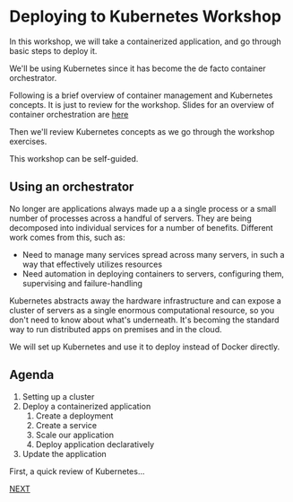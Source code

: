 # Deploying to Kubernetes Workshop

In this workshop, we will take a containerized application, and go through basic steps to deploy it.

We'll be using Kubernetes since it has become the de facto container orchestrator.

Following is a brief overview of container management and Kubernetes concepts. It is just to review for the workshop. Slides for an overview of container orchestration are [here](https://drive.google.com/open?id=150b-NPLbwBCTcecGoVon2LYWCD6aVh0Y)

Then we'll review Kubernetes concepts as we go through the workshop exercises.

This workshop can be self-guided.

## Using an orchestrator

No longer are applications always made up a a single process or a small number of processes across a handful of servers. They are being decomposed into individual services for a number of benefits. Different work comes from this, such as:

- Need to manage many services spread across many servers, in such a way that effectively utilizes resources
- Need automation in deploying containers to servers, configuring them, supervising and failure-handling

Kubernetes abstracts away the hardware infrastructure and can expose a cluster of servers as a single enormous computational resource, so you don't need to know about what's underneath. It's becoming the standard way to run distributed apps on premises and in the cloud.

We will set up Kubernetes and use it to deploy instead of Docker directly.

## Agenda

1. Setting up a cluster
1. Deploy a containerized application
    1. Create a deployment
    1. Create a service
    1. Scale our application
    1. Deploy application declaratively
1. Update the application

First, a quick review of Kubernetes...

[NEXT](README-Kubernetes.1.md)
